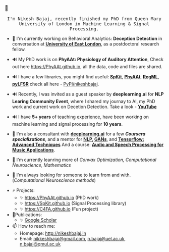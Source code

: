 ### 👋

<p align="center">
  <samp>
I'm Nikesh Bajaj, recently finished my PhD from Queen Mary University of London in Machine Learning & Signal Processing.
  </samp>
</p>
<!--
**Nikeshbajaj/nikeshbajaj** is a ✨ _special_ ✨ repository because its `README.md` (this file) appears on your GitHub profile.
-->

- 🔭 I'm currently working on Behavioral Analytics: **Deception Detection** in conversation at [**University of East London**](https://www.uel.ac.uk/staff/b/nikesh-bajaj), as a postdoctoral research fellow.
- 🔊 My PhD work is on **PhyAAt: Physiology of Auditory Attention**, Check out here https://PhyAAt.github.io, all the data, code and files are shared.
- 🔊 I have a few libraries, you might find useful: [**SpKit**](https://SpKit.github.io), [**PhyAAt**](https://PhyAAt.github.io), [**RegML**](https://pypi.org/project/regml/), [**pyLFSR**](https://pypi.org/project/pylfsr/) check all here - [PyPI/nikeshbajaj](https://pypi.org/user/nikeshbajaj/).
- 🔊 Recently, I was invited as a guest speaker by **deeplearning.ai** for **NLP Learing Community Event**, where I shared my journay to AI, my PhD work and current work on Decetion Detection. Take a look - [**YouTube**](https://www.youtube.com/watch?v=vMnBE9FF9vg)

- 🔊 I have **5+ years** of teaching experience, have been working on machine learning and signal processing for **10 years**.
- 👯 I'm also a consultant with [**deeplearning.ai**](https://www.deeplearning.ai/) for a few ***Coursera specializations***, and a mentor for **[NLP](https://www.coursera.org/specializations/natural-language-processing), [GANs](https://www.coursera.org/specializations/generative-adversarial-networks-gans)**, and **[Tensorflow: Advanced Techniques](https://www.coursera.org/specializations/tensorflow-advanced-techniques)** And a course:  [**Audio and Speech Processing for Music Applications**](https://www.coursera.org/learn/audio-signal-processing).
- 🌱 I'm currently leanring more of *Convax Optimization, Computational Neuroscience, Mathematics* 
- 🤔 I'm always looking for someone to learn from and with. (*Computational Neuroscience methods*)      
<!--
- 👯 I’m looking to collaborate on ..
- 💬 Ask me about ...
-->
- ⚡ Projects:
  - ✨ https://PhyAAt.github.io (PhD work)
  - ✨ https://SpKit.github.io  (Signal Processing library)
  - ✨ https://C4FA.github.io (Fun project)
- 🌱Publications:
  - ✨ [Google Scholar](https://scholar.google.co.in/citations?user=UEOU4boAAAAJ&hl=en)
- 📫 How to reach me:
   - Homepage: http://nikeshbajaj.in
   - Email: nikkeshbajaj@gmail.com, n.bajaj@uel.ac.uk, n.bajaj@qmul.ac.uk

